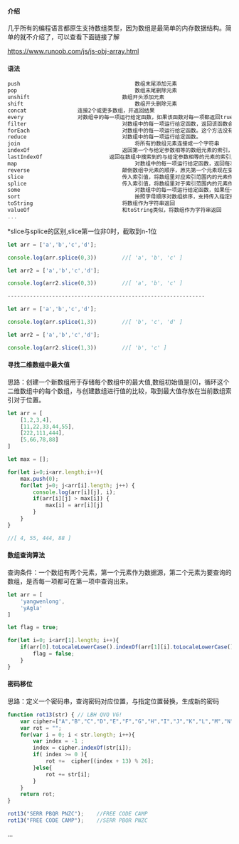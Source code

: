 #### 介绍

几乎所有的编程语言都原生支持数组类型，因为数组是最简单的内存数据结构。简单的就不介绍了，可以查看下面链接了解

<https://www.runoob.com/js/js-obj-array.html>

#### 语法

```js
push									数组末尾添加元素
pop										数组末尾删除元素
unshift								数组开头添加元素
shift									数组开头删除元素
concat                连接2个或更多数组，并返回结果
every                 对数组中的每一项运行给定函数，如果该函数对每一项都返回true，则返回true
filter 								对数组中的每一项运行给定函数，返回该函数会返回true的项组成的数组
forEach 							对数组中的每一项运行给定函数。这个方法没有返回值
reduce								对数组中的每一项运行给定函数。
join 									将所有的数组元素连接成一个字符串
indexOf 							返回第一个与给定参数相等的数组元素的索引，没有找到则返回-1
lastIndexOf 					返回在数组中搜索到的与给定参数相等的元素的索引里最大的值
map 									对数组中的每一项运行给定函数，返回每次函数调用的结果组成的数组
reverse 							颠倒数组中元素的顺序，原先第一个元素现在变成最后一个，同样原先的最后一个元素变成了现在的第一个
slice 								传入索引值，将数组里对应索引范围内的元素作为新数组返回
splice								传入索引值，将数组里对于索引范围内的元素作为新数组返回
some 									对数组中的每一项运行给定函数，如果任一项返回true，则返回true
sort 									按照字母顺序对数组排序，支持传入指定排序方法的函数作为参数
toString 							将数组作为字符串返回
valueOf 							和toString类似，将数组作为字符串返回
...
```

*slice与splice的区别,slice第一位非0时，截取到n-1位

```js
let arr = ['a','b','c','d'];

console.log(arr.splice(0,3))		//[ 'a', 'b', 'c' ]

let arr2 = ['a','b','c','d'];

console.log(arr2.slice(0,3))		//[ 'a', 'b', 'c' ]

--------------------------------------------------------------

let arr = ['a','b','c','d'];

console.log(arr.splice(1,3))		//[ 'b', 'c', 'd' ]

let arr2 = ['a','b','c','d'];

console.log(arr2.slice(1,3))		//[ 'b', 'c' ]
```

#### 寻找二维数组中最大值

思路：创建一个新数组用于存储每个数组中的最大值,数组初始值是[0]，循环这个二维数组中的每个数组，与创建数组进行值的比较，取到最大值存放在当前数组索引对于位置。

```js
let arr = [
    [1,2,3,4],
    [11,22,33,44,55],
    [222,111,444],
    [5,66,78,88]
]

let max = [];

for(let i=0;i<arr.length;i++){
    max.push(0);
    for(let j=0; j<arr[i].length; j++) {
        console.log(arr[i][j], i);
        if(arr[i][j] > max[i]) {
            max[i] = arr[i][j]
        }
    }
}

//[ 4, 55, 444, 88 ]
```

#### 数组查询算法

查询条件：一个数组有两个元素，第一个元素作为数据源，第二个元素为要查询的数组，是否每一项都可在第一项中查询出来。

```js
let arr = [
    'yangwenlong',
    'yAgla'
]

let flag = true;

for(let i=0; i<arr[1].length; i++){
    if(arr[0].toLocaleLowerCase().indexOf(arr[1][i].toLocaleLowerCase()) < 0) {
        flag = false;
    }
}
```

#### 密码移位

思路：定义一个密码串，查询密码对应位置，与指定位置替换，生成新的密码

```js
function rot13(str) { // LBH QVQ VG!
    var cipher=["A","B","C","D","E","F","G","H","I","J","K","L","M","N","O","P","Q","R","S","T","U","V","W","X","Y","Z"];
    var rot = "";
    for(var i = 0; i < str.length; i++){
        var index = -1 ;
        index = cipher.indexOf(str[i]);
        if( index >= 0 ){
            rot +=  cipher[(index + 13) % 26];
        }else{
            rot += str[i];
        }
    }
    return rot;
}

rot13("SERR PBQR PNZC");	//FREE CODE CAMP
rot13("FREE CODE CAMP");	//SERR PBQR PNZC
```

...